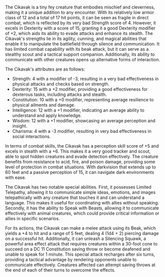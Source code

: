 The Cikavak is a tiny fey creature that embodies mischief and cleverness, making it a unique addition to any encounter. With its relatively low armor class of 12 and a total of 17 hit points, it can be seen as fragile in direct combat, which is reflected by its very bad Strength score of 4. However, it excels in Dexterity with a score of 15, granting it a good Dexterity modifier of +2, which aids its ability to evade attacks and enhance its stealth. The Cikavak's strengths lie in its agility, cunning, and magical abilities that enable it to manipulate the battlefield through silence and communication. It has limited combat capability with its beak attack, but it can serve as a stealthy scout and a tactical support companion. Additionally, its ability to communicate with other creatures opens up alternative forms of interaction. 

The Cikavak's attributes are as follows: 
- Strength: 4 with a modifier of -3, resulting in a very bad effectiveness in physical attacks and checks based on strength. 
- Dexterity: 15 with a +2 modifier, providing a good effectiveness for dexterous tasks, including attacks and stealth. 
- Constitution: 10 with a +0 modifier, representing average resilience to physical ailments and damage. 
- Intelligence: 12 with a +1 modifier, indicating an average ability to understand and apply knowledge. 
- Wisdom: 12 with a +1 modifier, showcasing an average perception and insight. 
- Charisma: 4 with a -3 modifier, resulting in very bad effectiveness in social interactions.

In terms of combat skills, the Cikavak has a perception skill score of +5 and excels in stealth with a +6. This makes it a very good tracker and scout, able to spot hidden creatures and evade detection effectively. The creature benefits from resistance to acid, fire, and poison damage, providing some level of protection in combat situations. With darkvision that extends up to 60 feet and a passive perception of 15, it can navigate dark environments with ease.

The Cikavak has two notable special abilities. First, it possesses Limited Telepathy, allowing it to communicate simple ideas, emotions, and images telepathically with any creature that touches it and can understand a language. This makes it useful for coordinating with allies without speaking. Secondly, it has the ability to Speak with Beasts, allowing it to communicate effectively with animal creatures, which could provide critical information or allies in specific scenarios.

For its actions, the Cikavak can make a melee attack using its Beak, which yields a +4 to hit and a range of 5 feet, dealing 4 (1d4 + 2) piercing damage on a successful hit. Additionally, it can unleash a Silencing Squawk, a powerful area effect attack that requires creatures within a 30-foot cone to succeed on a DC 11 Constitution saving throw or become deafened and unable to speak for 1 minute. This special attack recharges after six turns, providing a tactical advantage by rendering opponents unable to communicate effectively. Creatures affected can attempt saving throws at the end of each of their turns to overcome the effects.